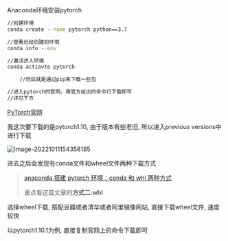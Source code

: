 Anaconda环境安装pytorch

```cmd
//创建环境
conda create --name pytorch python==3.7

//查看已经创建的环境
conda info --env

//激活进入环境
conda actiavte pytorch

	//然后就是通过pip来下载一些包

//进入pytorch的官网，用官方给出的命令行下载即可
//详见下方
```

[PyTorch官网](https://pytorch.org/)

我这次要下载的是pytorch1.10, 由于版本有些老旧, 所以进入previous versions中进行下载

![image-20221011154358185](http://evinci.oss-cn-hangzhou.aliyuncs.com/evinci/image-20221011154358185.png)

进去之后会发现有conda文件和wheel文件两种下载方式

> [anaconda 搭建 pytorch 环境：conda 和 whl 两种方式](https://blog.csdn.net/pentiumCM/article/details/108859272)
>
> 重点看这篇文章的**方式二:whl**

选择wheel下载, 搭配豆瓣或者清华或者阿里镜像网站, 直接下载wheel文件, 速度较快

以pytorch1.10.1为例, 直接复制官网上的命令下载即可
